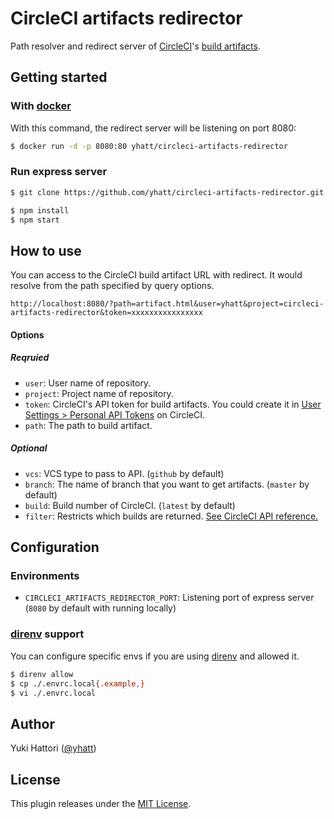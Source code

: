 # CircleCI artifacts redirector

Path resolver and redirect server of [CircleCI](https://circleci.com/)'s [build artifacts](https://circleci.com/docs/2.0/artifacts/).

## Getting started

### With [docker]()

With this command, the redirect server will be listening on port 8080:

```bash
$ docker run -d -p 8080:80 yhatt/circleci-artifacts-redirector
```

### Run express server

```bash
$ git clone https://github.com/yhatt/circleci-artifacts-redirector.git

$ npm install
$ npm start
```

## How to use

You can access to the CircleCI build artifact URL with redirect. It would resolve from the path specified by query options.

```
http://localhost:8080/?path=artifact.html&user=yhatt&project=circleci-artifacts-redirector&token=xxxxxxxxxxxxxxxx
```

#### Options

##### Reqruied

- `user`: User name of repository.
- `project`: Project name of repository.
- `token`: CircleCI's API token for build artifacts. You could create it in [User Settings > Personal API Tokens](https://circleci.com/account/api) on CircleCI.
- `path`: The path to build artifact.

##### Optional

- `vcs`: VCS type to pass to API. (`github` by default)
- `branch`: The name of branch that you want to get artifacts. (`master` by default)
- `build`: Build number of CircleCI. (`latest` by default)
- `filter`: Restricts which builds are returned. [See CircleCI API reference.](https://circleci.com/docs/api/v1-reference/#build-artifacts-latest)

## Configuration

### Environments

- `CIRCLECI_ARTIFACTS_REDIRECTOR_PORT`: Listening port of express server (`8080` by default with running locally)

### [direnv](http://direnv.net/) support

You can configure specific envs if you are using [direnv](http://direnv.net/) and allowed it.

```bash
$ direnv allow
$ cp ./.envrc.local{.example,}
$ vi ./.envrc.local
```

## Author

Yuki Hattori ([@yhatt](https://github.com/yhatt/))

## License

This plugin releases under the [MIT License](https://github.com/yhatt/circleci-artifacts-redirector/blob/master/LICENSE).
